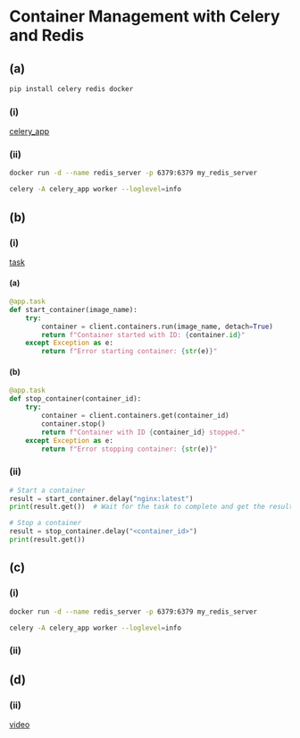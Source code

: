 # Container Management with Celery and Redis

## (a)

```bash
pip install celery redis docker
```

### (i)

[celery_app](./celery_app.py)

### (ii)

```bash
docker run -d --name redis_server -p 6379:6379 my_redis_server
```

```bash
celery -A celery_app worker --loglevel=info
```

## (b)

### (i)

[task](./tasks.py)

#### (a)

```python
@app.task
def start_container(image_name):
    try:
        container = client.containers.run(image_name, detach=True)
        return f"Container started with ID: {container.id}"
    except Exception as e:
        return f"Error starting container: {str(e)}"
```

#### (b)

```python
@app.task
def stop_container(container_id):
    try:
        container = client.containers.get(container_id)
        container.stop()
        return f"Container with ID {container_id} stopped."
    except Exception as e:
        return f"Error stopping container: {str(e)}"
```

### (ii)

```python
# Start a container
result = start_container.delay("nginx:latest")
print(result.get())  # Wait for the task to complete and get the result

# Stop a container
result = stop_container.delay("<container_id>")
print(result.get())
```

## (c)

### (i)

```bash
docker run -d --name redis_server -p 6379:6379 my_redis_server

celery -A celery_app worker --loglevel=info
```

### (ii)

## (d)

### (ii)

[video](https://iutbox.iut.ac.ir/index.php/s/GynPzipkrozZWjD)
